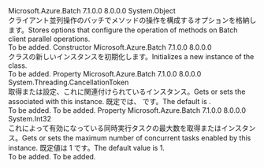 <Type Name="BatchClientParallelOptions" FullName="Microsoft.Azure.Batch.BatchClientParallelOptions">
  <TypeSignature Language="C#" Value="public class BatchClientParallelOptions" />
  <TypeSignature Language="ILAsm" Value=".class public auto ansi beforefieldinit BatchClientParallelOptions extends System.Object" />
  <TypeSignature Language="DocId" Value="T:Microsoft.Azure.Batch.BatchClientParallelOptions" />
  <TypeSignature Language="VB.NET" Value="Public Class BatchClientParallelOptions" />
  <TypeSignature Language="F#" Value="type BatchClientParallelOptions = class" />
  <AssemblyInfo>
    <AssemblyName>Microsoft.Azure.Batch</AssemblyName>
    <AssemblyVersion>7.1.0.0</AssemblyVersion>
    <AssemblyVersion>8.0.0.0</AssemblyVersion>
  </AssemblyInfo>
  <Base>
    <BaseTypeName>System.Object</BaseTypeName>
  </Base>
  <Interfaces />
  <Docs>
    <summary>
            <span data-ttu-id="681a6-101">クライアント並列操作のバッチでメソッドの操作を構成するオプションを格納します。</span><span class="sxs-lookup"><span data-stu-id="681a6-101">Stores options that configure the operation of methods on Batch client parallel operations.</span></span>
            </summary>
    <remarks>To be added.</remarks>
  </Docs>
  <Members>
    <Member MemberName=".ctor">
      <MemberSignature Language="C#" Value="public BatchClientParallelOptions ();" />
      <MemberSignature Language="ILAsm" Value=".method public hidebysig specialname rtspecialname instance void .ctor() cil managed" />
      <MemberSignature Language="DocId" Value="M:Microsoft.Azure.Batch.BatchClientParallelOptions.#ctor" />
      <MemberSignature Language="VB.NET" Value="Public Sub New ()" />
      <MemberType>Constructor</MemberType>
      <AssemblyInfo>
        <AssemblyName>Microsoft.Azure.Batch</AssemblyName>
        <AssemblyVersion>7.1.0.0</AssemblyVersion>
        <AssemblyVersion>8.0.0.0</AssemblyVersion>
      </AssemblyInfo>
      <Parameters />
      <Docs>
        <summary>
            <span data-ttu-id="681a6-102"><see cref="T:Microsoft.Azure.Batch.BatchClientParallelOptions" /> クラスの新しいインスタンスを初期化します。</span><span class="sxs-lookup"><span data-stu-id="681a6-102">Initializes a new instance of the <see cref="T:Microsoft.Azure.Batch.BatchClientParallelOptions" /> class.</span></span>
            </summary>
        <remarks>To be added.</remarks>
      </Docs>
    </Member>
    <Member MemberName="CancellationToken">
      <MemberSignature Language="C#" Value="public System.Threading.CancellationToken CancellationToken { get; set; }" />
      <MemberSignature Language="ILAsm" Value=".property instance valuetype System.Threading.CancellationToken CancellationToken" />
      <MemberSignature Language="DocId" Value="P:Microsoft.Azure.Batch.BatchClientParallelOptions.CancellationToken" />
      <MemberSignature Language="VB.NET" Value="Public Property CancellationToken As CancellationToken" />
      <MemberSignature Language="F#" Value="member this.CancellationToken : System.Threading.CancellationToken with get, set" Usage="Microsoft.Azure.Batch.BatchClientParallelOptions.CancellationToken" />
      <MemberType>Property</MemberType>
      <AssemblyInfo>
        <AssemblyName>Microsoft.Azure.Batch</AssemblyName>
        <AssemblyVersion>7.1.0.0</AssemblyVersion>
        <AssemblyVersion>8.0.0.0</AssemblyVersion>
      </AssemblyInfo>
      <ReturnValue>
        <ReturnType>System.Threading.CancellationToken</ReturnType>
      </ReturnValue>
      <Docs>
        <summary>
            <span data-ttu-id="681a6-103">取得または設定、<see cref="T:System.Threading.CancellationToken" />これに関連付けられている<see cref="T:Microsoft.Azure.Batch.BatchClientParallelOptions" />インスタンス。</span><span class="sxs-lookup"><span data-stu-id="681a6-103">Gets or sets the <see cref="T:System.Threading.CancellationToken" /> associated with this <see cref="T:Microsoft.Azure.Batch.BatchClientParallelOptions" /> instance.</span></span>
            <span data-ttu-id="681a6-104">既定では、 <see cref="P:System.Threading.CancellationToken.None" />です。</span><span class="sxs-lookup"><span data-stu-id="681a6-104">The default is <see cref="P:System.Threading.CancellationToken.None" />.</span></span>
            </summary>
        <value>To be added.</value>
        <remarks>To be added.</remarks>
      </Docs>
    </Member>
    <Member MemberName="MaxDegreeOfParallelism">
      <MemberSignature Language="C#" Value="public int MaxDegreeOfParallelism { get; set; }" />
      <MemberSignature Language="ILAsm" Value=".property instance int32 MaxDegreeOfParallelism" />
      <MemberSignature Language="DocId" Value="P:Microsoft.Azure.Batch.BatchClientParallelOptions.MaxDegreeOfParallelism" />
      <MemberSignature Language="VB.NET" Value="Public Property MaxDegreeOfParallelism As Integer" />
      <MemberSignature Language="F#" Value="member this.MaxDegreeOfParallelism : int with get, set" Usage="Microsoft.Azure.Batch.BatchClientParallelOptions.MaxDegreeOfParallelism" />
      <MemberType>Property</MemberType>
      <AssemblyInfo>
        <AssemblyName>Microsoft.Azure.Batch</AssemblyName>
        <AssemblyVersion>7.1.0.0</AssemblyVersion>
        <AssemblyVersion>8.0.0.0</AssemblyVersion>
      </AssemblyInfo>
      <ReturnValue>
        <ReturnType>System.Int32</ReturnType>
      </ReturnValue>
      <Docs>
        <summary>
            <span data-ttu-id="681a6-105">これによって有効になっている同時実行タスクの最大数を取得または<see cref="T:Microsoft.Azure.Batch.BatchClientParallelOptions" />インスタンス。</span><span class="sxs-lookup"><span data-stu-id="681a6-105">Gets or sets the maximum number of concurrent tasks enabled by this <see cref="T:Microsoft.Azure.Batch.BatchClientParallelOptions" /> instance.</span></span>
            <span data-ttu-id="681a6-106">既定値は 1 です。</span><span class="sxs-lookup"><span data-stu-id="681a6-106">The default value is 1.</span></span>
            </summary>
        <value>To be added.</value>
        <remarks>To be added.</remarks>
      </Docs>
    </Member>
  </Members>
</Type>
